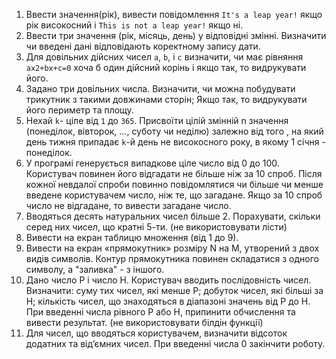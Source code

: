 1. Ввести значення(рік), вивести повідомлення `It's a leap year!` якщо рік 
високосний і `This is not a leap year!` якщо ні.
2. Ввести три значення (рік, місяць, день) у відповідні змінні. Визначити 
чи введені дані відповідають коректному запису дати.
3. Для довільних дійсних чисел `a`, `b`, і `c` визначити, чи має рівняння 
`ax2+bx+c=0` хоча б один дійсний корінь і якщо так, то видрукувати 
його.
4. Задано три довільних числа. Визначити, чи можна побудувати 
трикутник з такими довжинами сторін; Якщо так, то видрукувати його 
периметр та площу.
5. Нехай `k`- ціле від `1` до `365`. Присвоїти цілій змінній n значення 
(понеділок, вівторок, …, суботу чи неділю) залежно від того , на який 
день тижня припадає `k`-й день не високосного року, в якому 1 січня -
понеділок.
6. У програмі генерується випадкове ціле число від 0 до 100. Користувач повинен його відгадати не більше ніж за 10 спроб. Після кожної невдалої спроби повинно повідомлятися чи більше чи менше введене користувачем число, ніж те, що загадане. Якщо за 10 спроб число не відгадане, то вивести загадане число.
7. Вводяться десять натуральних чисел більше 2. Порахувати, скільки серед них чисел, що кратні 5-ти. (не використовувати лісти)
8. Вивести на екран таблицю множення (від 1 до 9).
9. Вивести на екран «прямокутник» розміру N на M, утворений з двох видів символів. Контур прямокутника повинен складатися з одного символу, а "заливка" - з іншого.
10. Дано число P  і число H. Користувач вводить послідовність чисел. Визначити: суму тих чисел, які менше  P; добуток чисел, які більші за H; кількість чисел, що знаходяться  в діапазоні значень від P до H. При введенні числа рівного P або H, припинити обчислення та вивести результат. (не використовувати білдін функції)
11. Для чисел, що вводяться користувачем, визначити відсоток додатних та від’ємних чисел. При введенні числа 0 закінчити роботу.